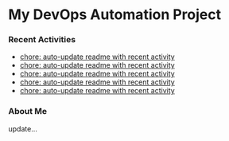 # My DevOps Automation Project

### Recent Activities
<!-- activity:START -->
- [chore: auto-update readme with recent activity](https://github.com/kaigiii/mybowling-app/commit/bafacaeedb89ff741f15c9e0eba53311f213156f)
- [chore: auto-update readme with recent activity](https://github.com/kaigiii/mybowling-app/commit/4264647cb18f36fe048262af695a4057956fde06)
- [chore: auto-update readme with recent activity](https://github.com/kaigiii/mybowling-app/commit/d019d95394c7bcddb8033d3ed1a28ecfabbcbb0e)
- [chore: auto-update readme with recent activity](https://github.com/kaigiii/mybowling-app/commit/142453ed61f0057d67117af23330eefe980830f9)
- [chore: auto-update readme with recent activity](https://github.com/kaigiii/mybowling-app/commit/993fced756497fe8dcca145cbd9253fa72cd4f6c)
<!-- activity:END -->

### About Me
<!-- MYLINKS:START -->
<!-- MYLINKS:END -->

update...
